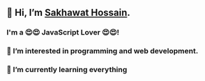 ## 👋 Hi, I’m [Sakhawat Hossain](https://drive.google.com/file/d/1BzpVoR3OadSYNQVzQEF8bMCx-N44GBnI/view).
### I'm a 😍😍 JavaScript Lover 😍😍!
### 👀 I’m interested in programming and web development.
### 🌱 I’m currently learning everything

<!---
sakhawat9/sakhawat9 is a ✨ special ✨ repository because its `README.md` (this file) appears on your GitHub profile.
You can click the Preview link to take a look at your changes.
--->
